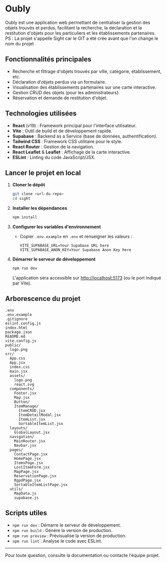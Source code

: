 # Oubly

Oubly est une application web permettant de centraliser la gestion des objets trouvés et perdus, facilitant la recherche, la déclaration et la restitution d'objets pour les particuliers et les établissements partenaires.
PS : La projet s'appelle Sight car le GIT a été crée avant que l'on change le nom du projet

## Fonctionnalités principales

- Recherche et filtrage d'objets trouvés par ville, catégorie, établissement, etc.
- Déclaration d'objets perdus via un formulaire.
- Visualisation des établissements partenaires sur une carte interactive.
- Gestion CRUD des objets (pour les administrateurs).
- Réservation et demande de restitution d'objet.

## Technologies utilisées

- **React** (v19) : Framework principal pour l'interface utilisateur.
- **Vite** : Outil de build et de développement rapide.
- **Supabase** : Backend as a Service (base de données, authentification).
- **Tailwind CSS** : Framework CSS utilitaire pour le style.
- **React Router** : Gestion de la navigation.
- **React Leaflet** & **Leaflet** : Affichage de la carte interactive.
- **ESLint** : Linting du code JavaScript/JSX.

## Lancer le projet en local

1. **Cloner le dépôt**  
   ```sh
   git clone <url-du-repo>
   cd sight
   ```

2. **Installer les dépendances**  
   ```sh
   npm install
   ```

3. **Configurer les variables d'environnement**  
   - Copier `.env.example` en `.env` et renseigner les valeurs :
     ```
     VITE_SUPABASE_URL=Your Supabase URL here
     VITE_SUPABASE_ANON_KEY=Your Supabase Anon Key here
     ```

4. **Démarrer le serveur de développement**  
   ```sh
   npm run dev
   ```
   L'application sera accessible sur [http://localhost:5173](http://localhost:5173) (ou le port indiqué par Vite).

## Arborescence du projet

```
.env
.env.example
.gitignore
eslint.config.js
index.html
package.json
README.md
vite.config.js
public/
  logo.png
src/
  App.css
  App.jsx
  index.css
  main.jsx
  assets/
    logo.png
    react.svg
  components/
    Footer.jsx
    Map.jsx
    Button/
    ItemManage/
      ItemCRUD.jsx
      ItemDetailModal.jsx
      ItemList.jsx
      SortableItemList.jsx
  layouts/
    GlobalLayout.jsx
  navigation/
    MainRouter.jsx
    Navbar.jsx
  pages/
    ContactPage.jsx
    HomePage.jsx
    ItemsPage.jsx
    LostItemForm.jsx
    MapPage.jsx
    ReservationPage.jsx
    RgpdPage.jsx
    SortableItemListPage.jsx
  utils/
    MapData.js
    supabase.js
```

## Scripts utiles

- `npm run dev` : Démarre le serveur de développement.
- `npm run build` : Génère la version de production.
- `npm run preview` : Prévisualise la version de production.
- `npm run lint` : Analyse le code avec ESLint.

---

Pour toute question, consulte la documentation ou contacte l'équipe projet.